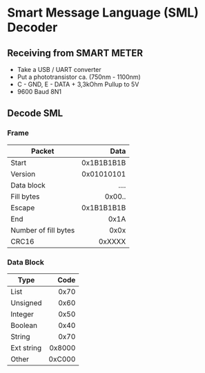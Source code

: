 # Smart Message Language (SML) Decoder
## Receiving from SMART METER 

* Take a USB / UART converter
* Put a phototransistor ca. (750nm - 1100nm) 
* C - GND, E - DATA + 3,3kOhm Pullup to 5V
* 9600 Baud 8N1

## Decode SML 
### Frame

| Packet | Data |
|--- | ---:|
| Start | 0x1B1B1B1B |
| Version | 0x01010101 |
| Data block | .... |
| Fill bytes | 0x00.. |
| Escape | 0x1B1B1B1B |
| End    | 0x1A |
| Number of fill bytes | 0x0x |
| CRC16 | 0xXXXX |

### Data Block
| Type | Code |
|--- | ---:|
|List | 0x70 |
|Unsigned | 0x60 |
|Integer | 0x50 |
|Boolean | 0x40 |
|String | 0x70 |
|Ext string | 0x8000 |
|Other | 0xC000 |
